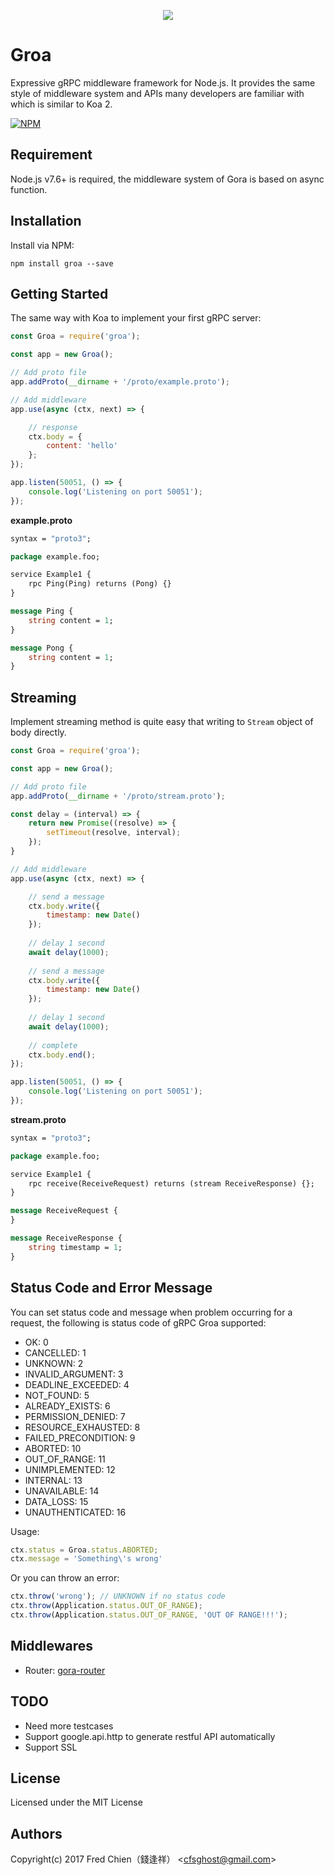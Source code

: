 <p align="center">
<a href="https://github.com/cfsghost/brig">
<img src="https://user-images.githubusercontent.com/252072/30776180-913e50e0-a0d4-11e7-819b-87ed776e6a47.png">
</a>
</p>

# Groa

Expressive gRPC middleware framework for Node.js. It provides the same style of middleware system and APIs many developers are familiar with which is similar to Koa 2.

[![NPM](https://nodei.co/npm/groa.png?downloads=true&downloadRank=true&stars=true)](https://nodei.co/npm/groa/)

## Requirement

Node.js v7.6+ is required, the middleware system of Gora is based on async function.

## Installation

Install via NPM:

```shell
npm install groa --save
```

## Getting Started

The same way with Koa to implement your first gRPC server:

```javascript
const Groa = require('groa');

const app = new Groa();

// Add proto file
app.addProto(__dirname + '/proto/example.proto');

// Add middleware
app.use(async (ctx, next) => {

	// response
	ctx.body = {
		content: 'hello'
	};
});

app.listen(50051, () => {
	console.log('Listening on port 50051');
});
```

__example.proto__

```proto
syntax = "proto3";

package example.foo;

service Example1 {
	rpc Ping(Ping) returns (Pong) {}
}

message Ping {
	string content = 1;
}

message Pong {
	string content = 1;
}
```

## Streaming

Implement streaming method is quite easy that writing to `Stream` object of body directly.

```javascript
const Groa = require('groa');

const app = new Groa();

// Add proto file
app.addProto(__dirname + '/proto/stream.proto');

const delay = (interval) => {
	return new Promise((resolve) => {
		setTimeout(resolve, interval);
	});
}

// Add middleware
app.use(async (ctx, next) => {

	// send a message
	ctx.body.write({
		timestamp: new Date()
	});
	
	// delay 1 second
	await delay(1000);
	
	// send a message
	ctx.body.write({
		timestamp: new Date()
	});
	
	// delay 1 second
	await delay(1000);
	
	// complete
	ctx.body.end();
});

app.listen(50051, () => {
	console.log('Listening on port 50051');
});
```

__stream.proto__

```proto
syntax = "proto3";

package example.foo;

service Example1 {
	rpc receive(ReceiveRequest) returns (stream ReceiveResponse) {};
}

message ReceiveRequest {
}

message ReceiveResponse {
	string timestamp = 1;
}
```

## Status Code and Error Message

You can set status code and message when problem occurring for a request, the following is status code of gRPC Groa supported:

* OK: 0
* CANCELLED: 1
* UNKNOWN: 2
* INVALID_ARGUMENT: 3
* DEADLINE_EXCEEDED: 4
* NOT_FOUND: 5
* ALREADY_EXISTS: 6
* PERMISSION_DENIED: 7
* RESOURCE_EXHAUSTED: 8
* FAILED_PRECONDITION: 9
* ABORTED: 10
* OUT_OF_RANGE: 11
* UNIMPLEMENTED: 12
* INTERNAL: 13
* UNAVAILABLE: 14
* DATA_LOSS: 15
* UNAUTHENTICATED: 16

Usage:

```javascript
ctx.status = Groa.status.ABORTED;
ctx.message = 'Something\'s wrong'
```

Or you can throw an error:

```javascript
ctx.throw('wrong'); // UNKNOWN if no status code
ctx.throw(Application.status.OUT_OF_RANGE);
ctx.throw(Application.status.OUT_OF_RANGE, 'OUT OF RANGE!!!');
```

## Middlewares

* Router: [gora-router](https://github.com/GroaJS/groa-router)

## TODO

* Need more testcases
* Support google.api.http to generate restful API automatically
* Support SSL

## License
Licensed under the MIT License
 
## Authors
Copyright(c) 2017 Fred Chien（錢逢祥） <<cfsghost@gmail.com>>

